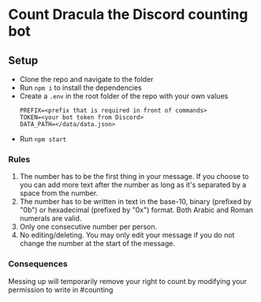 # Count Dracula the Discord counting bot

## Setup

* Clone the repo and navigate to the folder
* Run `npm i` to install the dependencies
* Create a `.env` in the root folder of the repo with your own values
    ```
    PREFIX=<prefix that is required in front of commands>
    TOKEN=<your bot token from Discord>
    DATA_PATH=</data/data.json>
    ```
* Run `npm start`

### Rules

1. The number has to be the first thing in your message. If you choose to you can add more text after the number as long as it's separated by a space from the number.
2. The number has to be written in text in the base-10, binary (prefixed by "0b") or hexadecimal (prefixed by "0x") format. Both Arabic and Roman numerals are valid.
3. Only one consecutive number per person.
4. No editing/deleting. You may only edit your message if you do not change the number at the start of the message.

### Consequences

Messing up will temporarily remove your right to count by modifying your permission to write in #counting